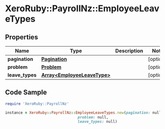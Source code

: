 # XeroRuby::PayrollNz::EmployeeLeaveTypes

## Properties

Name | Type | Description | Notes
------------ | ------------- | ------------- | -------------
**pagination** | [**Pagination**](Pagination.md) |  | [optional] 
**problem** | [**Problem**](Problem.md) |  | [optional] 
**leave_types** | [**Array&lt;EmployeeLeaveType&gt;**](EmployeeLeaveType.md) |  | [optional] 

## Code Sample

```ruby
require 'XeroRuby::PayrollNz'

instance = XeroRuby::PayrollNz::EmployeeLeaveTypes.new(pagination: null,
                                 problem: null,
                                 leave_types: null)
```


